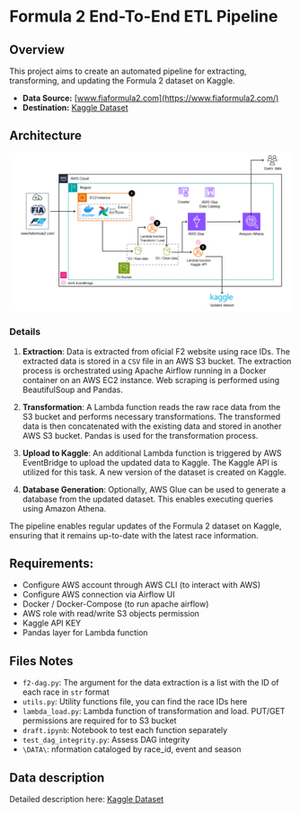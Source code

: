 # Formula 2 End-To-End ETL Pipeline
## Overview
This project aims to create an automated pipeline for extracting, transforming, and updating the Formula 2 dataset on Kaggle.
- **Data Source:** [www.fiaformula2.com](https://www.fiaformula2.com/)
- **Destination:** [Kaggle Dataset](https://www.kaggle.com/datasets/alarchemn/formula-2-dataset)

## Architecture
![Architecture.png](figures/architecture.png)

### Details
1. **Extraction**: Data is extracted from oficial F2 website using race IDs. The extracted data is stored in a `CSV` file in an AWS S3 bucket. The extraction process is orchestrated using Apache Airflow running in a Docker container on an AWS EC2 instance. Web scraping is performed using BeautifulSoup and Pandas.

2. **Transformation**: A Lambda function reads the raw race data from the S3 bucket and performs necessary transformations. The transformed data is then concatenated with the existing data and stored in another AWS S3 bucket. Pandas is used for the transformation process.

3. **Upload to Kaggle**: An additional Lambda function is triggered by AWS EventBridge to upload the updated data to Kaggle. The Kaggle API is utilized for this task. A new version of the dataset is created on Kaggle.

4. **Database Generation**: Optionally, AWS Glue can be used to generate a database from the updated dataset. This enables executing queries using Amazon Athena.

The pipeline enables regular updates of the Formula 2 dataset on Kaggle, ensuring that it remains up-to-date with the latest race information.

## Requirements:
- Configure AWS account through AWS CLI (to interact with AWS)
- Configure AWS connection via Airflow UI
- Docker / Docker-Compose (to run apache airflow)
- AWS role with read/write S3 objects permission
- Kaggle API KEY
- Pandas layer for Lambda function

## Files Notes
- `f2-dag.py`: The argument for the data extraction is a list with the ID of each race in `str` format
- `utils.py`: Utility functions file, you can find the race IDs here
- `lambda_load.py`: Lambda function of transformation and load. PUT/GET permissions are required for to S3 bucket
- `draft.ipynb`: Notebook to test each function separately
- `test_dag_integrity.py`: Assess DAG integrity
- `\DATA\`: nformation cataloged by race_id, event and season


## Data description
Detailed description here: [Kaggle Dataset](https://www.kaggle.com/datasets/alarchemn/formula-2-dataset)
